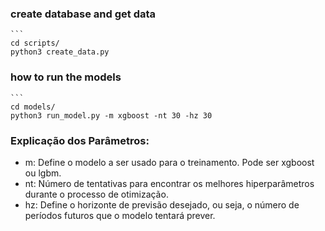 ### create database and get data
    ```
    cd scripts/
    python3 create_data.py

### how to run the models
    
    ```
    cd models/
    python3 run_model.py -m xgboost -nt 30 -hz 30

### Explicação dos Parâmetros:
* m: Define o modelo a ser usado para o treinamento. Pode ser xgboost ou lgbm.
* nt: Número de tentativas para encontrar os melhores hiperparâmetros durante o processo de otimização.
* hz: Define o horizonte de previsão desejado, ou seja, o número de períodos futuros que o modelo tentará prever.

